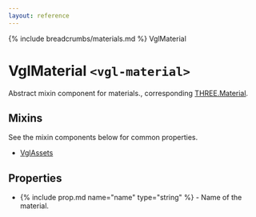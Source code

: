 ```yaml
---
layout: reference
---
```

{% include breadcrumbs/materials.md %} VglMaterial
# VglMaterial `<vgl-material>`
Abstract mixin component for materials., corresponding [THREE.Material](https://threejs.org/docs/index.html#api/materials/Material).
## Mixins
See the mixin components below for common properties.
* [VglAssets](vgl-assets)

## Properties
* {% include prop.md name="name" type="string" %} - Name of the material.
